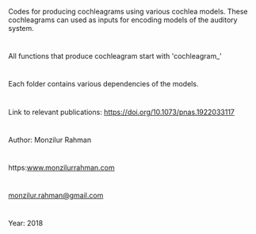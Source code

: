 Codes for producing cochleagrams using various cochlea models. These
cochleagrams can used as inputs for encoding models of the auditory
system.
# 
All functions that produce cochleagram start with 'cochleagram_'
#
Each folder contains various dependencies of the models.
#
Link to relevant publications:
https://doi.org/10.1073/pnas.1922033117
#
Author: Monzilur Rahman
#
https:www.monzilurrahman.com
#
monzilur.rahman@gmail.com
#
Year: 2018